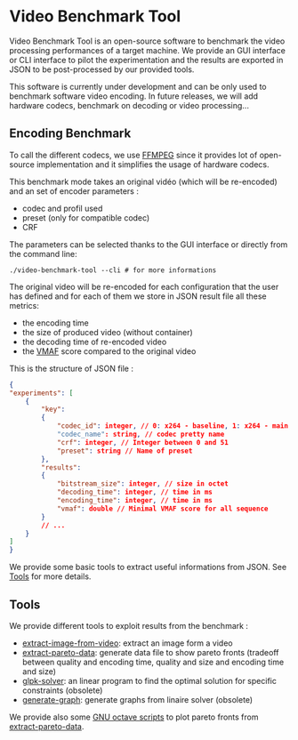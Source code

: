 # Video Benchmark Tool

Video Benchmark Tool is an open-source software to benchmark the video processing performances of a target machine. We provide an GUI interface or CLI interface to pilot the experimentation and the results are exported in JSON to be post-processed by our provided tools.

This software is currently under development and can be only used to benchmark software video encoding. In future releases, we will add hardware codecs, benchmark on decoding or video processing...

## Encoding Benchmark

To call the different codecs, we use [FFMPEG](https://ffmpeg.org/) since it provides lot of open-source implementation and it simplifies the usage of hardware codecs.

This benchmark mode takes an original vidéo (which will be re-encoded) and an set of encoder parameters :
- codec and profil used
- preset (only for compatible codec)
- CRF

The parameters can be selected thanks to the GUI interface or directly from the command line:
```
./video-benchmark-tool --cli # for more informations
```

The original video will be re-encoded for each configuration that the user has defined and for each of them we store in JSON result file all these metrics:
- the encoding time
- the size of produced video  (without container)
- the decoding time of re-encoded video
- the [VMAF](https://github.com/Netflix/vmaf) score compared to the original video

This is the structure of JSON file :
```json
{
"experiments": [
	{
		"key":
		{
			"codec_id": integer, // 0: x264 - baseline, 1: x264 - main, 2: x264 - high and 3: x265 - main
			"codec_name": string, // codec pretty name
			"crf": integer, // Integer between 0 and 51
			"preset": string // Name of preset
		},
		"results":
		{
			"bitstream_size": integer, // size in octet
			"decoding_time": integer, // time in ms
			"encoding_time": integer, // time in ms
			"vmaf": double // Minimal VMAF score for all sequence
		}
		// ...
	}
]
}
```

We provide some basic tools to extract useful informations from JSON. See [Tools](#tools) for more details.

## Tools

We provide different tools to exploit results from the benchmark :
- [extract-image-from-video](tools/extract-image-from-video): extract an image form a video
- [extract-pareto-data](tools/extract-pareto-data): generate data file to show pareto fronts (tradeoff between quality and encoding time, quality and size and encoding time and size)
- [glpk-solver](tools/glpk-solver): an linear program to find the optimal solution for specific constraints (obsolete)
- [generate-graph](tools/generate-graph): generate graphs from linaire solver (obsolete)

We provide also some [GNU octave scripts](scripts) to plot pareto fronts from [extract-pareto-data](tools/extract-pareto-data).
